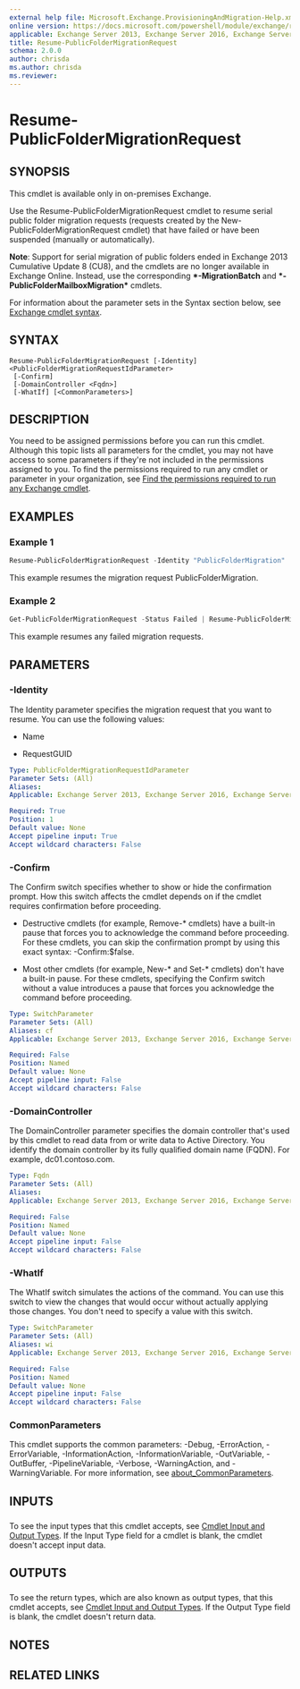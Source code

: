 ```yaml
---
external help file: Microsoft.Exchange.ProvisioningAndMigration-Help.xml
online version: https://docs.microsoft.com/powershell/module/exchange/resume-publicfoldermigrationrequest
applicable: Exchange Server 2013, Exchange Server 2016, Exchange Server 2019
title: Resume-PublicFolderMigrationRequest
schema: 2.0.0
author: chrisda
ms.author: chrisda
ms.reviewer:
---
```


# Resume-PublicFolderMigrationRequest

## SYNOPSIS
This cmdlet is available only in on-premises Exchange.

Use the Resume-PublicFolderMigrationRequest cmdlet to resume serial public folder migration requests (requests created by the New-PublicFolderMigrationRequest cmdlet) that have failed or have been suspended (manually or automatically).

**Note**: Support for serial migration of public folders ended in Exchange 2013 Cumulative Update 8 (CU8), and the cmdlets are no longer available in Exchange Online. Instead, use the corresponding **\*-MigrationBatch** and **\*-PublicFolderMailboxMigration\*** cmdlets.

For information about the parameter sets in the Syntax section below, see [Exchange cmdlet syntax](https://docs.microsoft.com/powershell/exchange/exchange-cmdlet-syntax).

## SYNTAX

```
Resume-PublicFolderMigrationRequest [-Identity] <PublicFolderMigrationRequestIdParameter>
 [-Confirm]
 [-DomainController <Fqdn>]
 [-WhatIf] [<CommonParameters>]
```

## DESCRIPTION
You need to be assigned permissions before you can run this cmdlet. Although this topic lists all parameters for the cmdlet, you may not have access to some parameters if they're not included in the permissions assigned to you. To find the permissions required to run any cmdlet or parameter in your organization, see [Find the permissions required to run any Exchange cmdlet](https://docs.microsoft.com/powershell/exchange/find-exchange-cmdlet-permissions).

## EXAMPLES

### Example 1
```powershell
Resume-PublicFolderMigrationRequest -Identity "PublicFolderMigration"
```

This example resumes the migration request PublicFolderMigration.

### Example 2
```powershell
Get-PublicFolderMigrationRequest -Status Failed | Resume-PublicFolderMigrationRequest
```

This example resumes any failed migration requests.

## PARAMETERS

### -Identity
The Identity parameter specifies the migration request that you want to resume. You can use the following values:

- Name

- RequestGUID

```yaml
Type: PublicFolderMigrationRequestIdParameter
Parameter Sets: (All)
Aliases:
Applicable: Exchange Server 2013, Exchange Server 2016, Exchange Server 2019

Required: True
Position: 1
Default value: None
Accept pipeline input: True
Accept wildcard characters: False
```

### -Confirm
The Confirm switch specifies whether to show or hide the confirmation prompt. How this switch affects the cmdlet depends on if the cmdlet requires confirmation before proceeding.

- Destructive cmdlets (for example, Remove-\* cmdlets) have a built-in pause that forces you to acknowledge the command before proceeding. For these cmdlets, you can skip the confirmation prompt by using this exact syntax: -Confirm:$false.

- Most other cmdlets (for example, New-\* and Set-\* cmdlets) don't have a built-in pause. For these cmdlets, specifying the Confirm switch without a value introduces a pause that forces you acknowledge the command before proceeding.

```yaml
Type: SwitchParameter
Parameter Sets: (All)
Aliases: cf
Applicable: Exchange Server 2013, Exchange Server 2016, Exchange Server 2019

Required: False
Position: Named
Default value: None
Accept pipeline input: False
Accept wildcard characters: False
```

### -DomainController
The DomainController parameter specifies the domain controller that's used by this cmdlet to read data from or write data to Active Directory. You identify the domain controller by its fully qualified domain name (FQDN). For example, dc01.contoso.com.

```yaml
Type: Fqdn
Parameter Sets: (All)
Aliases:
Applicable: Exchange Server 2013, Exchange Server 2016, Exchange Server 2019

Required: False
Position: Named
Default value: None
Accept pipeline input: False
Accept wildcard characters: False
```

### -WhatIf
The WhatIf switch simulates the actions of the command. You can use this switch to view the changes that would occur without actually applying those changes. You don't need to specify a value with this switch.

```yaml
Type: SwitchParameter
Parameter Sets: (All)
Aliases: wi
Applicable: Exchange Server 2013, Exchange Server 2016, Exchange Server 2019

Required: False
Position: Named
Default value: None
Accept pipeline input: False
Accept wildcard characters: False
```

### CommonParameters
This cmdlet supports the common parameters: -Debug, -ErrorAction, -ErrorVariable, -InformationAction, -InformationVariable, -OutVariable, -OutBuffer, -PipelineVariable, -Verbose, -WarningAction, and -WarningVariable. For more information, see [about_CommonParameters](https://go.microsoft.com/fwlink/p/?LinkID=113216).

## INPUTS

###  
To see the input types that this cmdlet accepts, see [Cmdlet Input and Output Types](https://go.microsoft.com/fwlink/p/?linkId=616387). If the Input Type field for a cmdlet is blank, the cmdlet doesn't accept input data.

## OUTPUTS

###  
To see the return types, which are also known as output types, that this cmdlet accepts, see [Cmdlet Input and Output Types](https://go.microsoft.com/fwlink/p/?linkId=616387). If the Output Type field is blank, the cmdlet doesn't return data.

## NOTES

## RELATED LINKS
